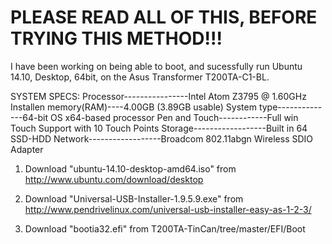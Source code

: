 PLEASE READ ALL OF THIS,
BEFORE TRYING THIS METHOD!!!
========================================

I have been working on being able to boot, 
and sucessfully run Ubuntu 14.10, Desktop, 64bit,
on the Asus Transformer T200TA-C1-BL.

SYSTEM SPECS:
Processor----------------Intel Atom Z3795 @ 1.60GHz
Installen memory(RAM)----4.00GB (3.89GB usable)
System type--------------64-bit OS x64-based processor
Pen and Touch------------Full win Touch Support with 10 Touch Points
Storage------------------Built in 64 SSD-HDD
Network------------------Broadcom 802.11abgn Wireless SDIO Adapter


1. Download "ubuntu-14.10-desktop-amd64.iso" from
	http://www.ubuntu.com/download/desktop

2. Download "Universal-USB-Installer-1.9.5.9.exe" from
	http://www.pendrivelinux.com/universal-usb-installer-easy-as-1-2-3/

3. Download "bootia32.efi" from
	T200TA-TinCan/tree/master/EFI/Boot
